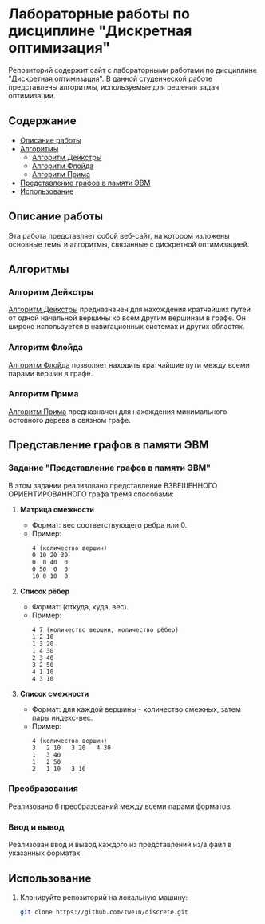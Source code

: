 # Лабораторные работы по дисциплине "Дискретная оптимизация"

Репозиторий содержит сайт с лабораторными работами по дисциплине "Дискретная оптимизация". В данной студенческой работе представлены алгоритмы, используемые для решения задач оптимизации.

## Содержание

- [Описание работы](#описание-работы)
- [Алгоритмы](#алгоритмы)
  - [Алгоритм Дейкстры](#алгоритм-дейкстры)
  - [Алгоритм Флойда](#алгоритм-флойда)
  - [Алгоритм Прима](#алгоритм-прима)
- [Представление графов в памяти ЭВМ](#представление-графов-в-памяти-эвм)
- [Использование](#использование)

## Описание работы

Эта работа представляет собой веб-сайт, на котором изложены основные темы и алгоритмы, связанные с дискретной оптимизацией.

## Алгоритмы

### Алгоритм Дейкстры

[Алгоритм Дейкстры](dijkstra.html) предназначен для нахождения кратчайших путей от одной начальной вершины ко всем другим вершинам в графе. Он широко используется в навигационных системах и других областях.

### Алгоритм Флойда

[Алгоритм Флойда](dijkstra.html) позволяет находить кратчайшие пути между всеми парами вершин в графе. 

### Алгоритм Прима

[Алгоритм Прима](prima.html) предназначен для нахождения минимального остовного дерева в связном графе.

## Представление графов в памяти ЭВМ

### Задание "Представление графов в памяти ЭВМ"

В этом задании реализовано представление ВЗВЕШЕННОГО ОРИЕНТИРОВАННОГО графа тремя способами:

1. **Матрица смежности**
   - Формат: вес соответствующего ребра или 0.
   - Пример:
     ```
     4 (количество вершин)
     0 10 20 30
     0  0 40  0
     0 50  0  0
     10 0 10  0
     ```

2. **Список рёбер**
   - Формат: (откуда, куда, вес).
   - Пример:
     ```
     4 7 (количество вершин, количество рёбер)
     1 2 10
     1 3 20
     1 4 30
     2 3 40
     3 2 50
     4 1 10
     4 3 10
     ```

3. **Список смежности**
   - Формат: для каждой вершины - количество смежных, затем пары индекс-вес.
   - Пример:
     ```
     4 (количество вершин)
     3   2 10   3 20   4 30
     1   3 40
     1   2 50
     2   1 10   3 10
     ```

### Преобразования

Реализовано 6 преобразований между всеми парами форматов. 

### Ввод и вывод

Реализован ввод и вывод каждого из представлений из/в файл в указанных форматах.

## Использование

1. Клонируйте репозиторий на локальную машину:
   ```bash
   git clone https://github.com/twe1n/discrete.git
